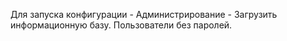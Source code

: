 Для запуска конфигурации - Администрирование - Загрузить информационную базу. 
Пользователи без паролей.
